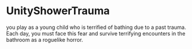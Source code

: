 # UnityShowerTrauma
you play as a young child who is terrified of bathing due to a past trauma. Each day, you must face this fear and survive terrifying encounters in the bathroom as a roguelike horror. 
